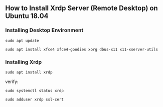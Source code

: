 ## How to Install Xrdp Server (Remote Desktop) on Ubuntu 18.04

### Installing Desktop Environment

```sudo apt update```

```sudo apt install xfce4 xfce4-goodies xorg dbus-x11 x11-xserver-utils```

### Installing Xrdp

```sudo apt install xrdp ```

verify:

```sudo systemctl status xrdp```

```sudo adduser xrdp ssl-cert```

